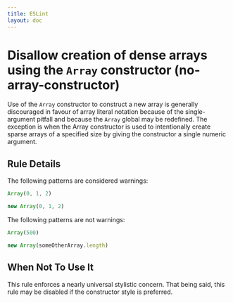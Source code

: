```yaml
---
title: ESLint
layout: doc
---
```

<!-- Note: No pull requests accepted for this file. See README.md in the root directory for details. -->
# Disallow creation of dense arrays using the `Array` constructor (no-array-constructor)

Use of the `Array` constructor to construct a new array is generally
discouraged in favour of array literal notation because of the single-argument
pitfall and because the `Array` global may be redefined. The exception is when
the Array constructor is used to intentionally create sparse arrays of a
specified size by giving the constructor a single numeric argument.

## Rule Details

The following patterns are considered warnings:

```js
Array(0, 1, 2)
```

```js
new Array(0, 1, 2)
```

The following patterns are not warnings:

```js
Array(500)
```

```js
new Array(someOtherArray.length)
```

## When Not To Use It

This rule enforces a nearly universal stylistic concern. That being said, this
rule may be disabled if the constructor style is preferred.
